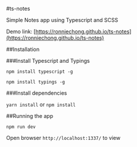 #ts-notes

Simple Notes app using Typescript and SCSS

Demo link: [https://ronniechong.github.io/ts-notes](https://ronniechong.github.io/ts-notes)

##Installation

###Install Typescript and Typings

```npm install typescript -g```

```npm install typings -g```



###Install dependencies

```yarn install``` or ```npm install```

##Running the app


```
npm run dev
```

Open browser ```http://localhost:1337/``` to view



